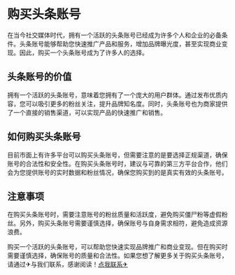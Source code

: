 # 购买头条账号

在当今社交媒体时代，拥有一个活跃的头条账号已经成为许多个人和企业的必备条件。头条账号能够帮助您快速推广产品和服务，增加品牌曝光度，甚至实现商业变现。因此，购买一个头条账号成为了许多人的选择。

## 头条账号的价值

拥有一个活跃的头条账号，意味着您拥有了一个庞大的用户群体。通过发布优质内容，您可以吸引更多的粉丝关注，提升品牌知名度。同时，头条账号也为商家提供了一个直接的销售渠道，可以实现产品的快速推广和销售。

## 如何购买头条账号

目前市面上有许多平台可以购买头条账号，但需要注意的是要选择正规渠道，确保账号的合法性和安全性。在购买头条账号时，建议与可靠的第三方平台合作，他们会为您提供账号的实时数据和粉丝情况，确保您购买到的是真实有效的头条账号。

## 注意事项

在购买头条账号时，需要注意账号的粉丝质量和活跃度，避免购买僵尸粉等虚假粉丝。另外，购买头条账号需要谨慎选择，确保账号与自身需求相符，避免造成资源浪费。

购买一个活跃的头条账号，可以帮助您快速实现品牌推广和商业变现。但在购买时需要谨慎选择，确保账号的质量和合法性。如果您想了解更多关于购买头条账号，请通过✈与我们联系，感谢阅读！[点我联系✈](https://file.G208.com)